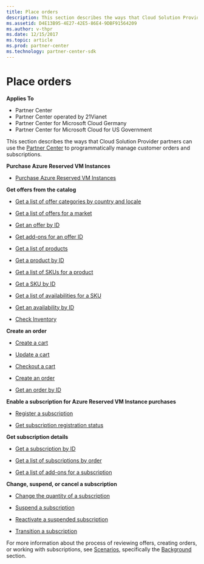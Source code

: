 ```yaml
---
title: Place orders
description: This section describes the ways that Cloud Solution Provider partners can use the Partner Center to programmatically manage customer orders and subscriptions.
ms.assetid: D4E13B95-4E27-42E5-86E4-9DBF91564209
ms.author: v-thpr
ms.date: 12/15/2017
ms.topic: article
ms.prod: partner-center
ms.technology: partner-center-sdk
---
```


# Place orders


**Applies To**

-   Partner Center
-   Partner Center operated by 21Vianet
-   Partner Center for Microsoft Cloud Germany
-   Partner Center for Microsoft Cloud for US Government

This section describes the ways that Cloud Solution Provider partners can use the [Partner Center](index.md) to programmatically manage customer orders and subscriptions.

**Purchase Azure Reserved VM Instances**

-   [Purchase Azure Reserved VM Instances](purchase-azure-reserved-vm-instances.md) 

**Get offers from the catalog**

-   [Get a list of offer categories by country and locale](get-a-list-of-offer-categories-by-country-and-locale.md)

-   [Get a list of offers for a market](get-a-list-of-offers-for-a-market.md)

-   [Get an offer by ID](get-an-offer-by-id.md)

-   [Get add-ons for an offer ID](get-addon-offers-by-offer-id.md)

-   [Get a list of products](get-a-list-of-products.md)

-   [Get a product by ID](get-a-product-by-id.md)

-   [Get a list of SKUs for a product](get-a-list-of-skus-for-a-product.md)

-   [Get a SKU by ID](get-a-sku-by-id.md)

-   [Get a list of availabilities for a SKU](get-a-list-of-availabilities-for-a-sku.md)

-   [Get an availability by ID](get-an-availability-by-id.md)

-   [Check Inventory](check-inventory.md)

**Create an order**

-   [Create a cart](create-a-cart.md)

-   [Update a cart](update-a-cart.md)

-   [Checkout a cart](checkout-a-cart.md)

-   [Create an order](create-an-order.md)

-   [Get an order by ID](get-an-order-by-id.md)

**Enable a subscription for Azure Reserved VM Instance purchases**

-   [Register a subscription](register-a-subscription.md)

-   [Get subscription registration status](get-subscription-registration-status.md) 

**Get subscription details**

-   [Get a subscription by ID](get-a-subscription-by-id.md)

-   [Get a list of subscriptions by order](get-a-list-of-subscriptions-by-order.md)

-   [Get a list of add-ons for a subscription](get-a-list-of-add-ons-for-a-subscription.md)

**Change, suspend, or cancel a subscription**

-   [Change the quantity of a subscription](change-the-quantity-of-a-subscription.md)

-   [Suspend a subscription](suspend-a-subscription.md)

-   [Reactivate a suspended subscription](reactivate-a-suspended-a-subscription.md)

-   [Transition a subscription](transition-a-subscription.md)

For more information about the process of reviewing offers, creating orders, or working with subscriptions, see [Scenarios](scenarios.md), specifically the [Background](scenarios.md#background) section.

 

 




